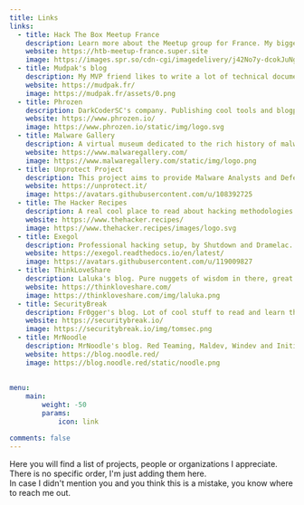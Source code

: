 ```yaml
---
title: Links
links:
  - title: Hack The Box Meetup France
    description: Learn more about the Meetup group for France. My biggest community project for nearly 4 years now. I make hackers meet each other in a friendly and safe place.
    website: https://htb-meetup-france.super.site
    image: https://images.spr.so/cdn-cgi/imagedelivery/j42No7y-dcokJuNgXeA0ig/f968aad3-648f-4926-89e4-a6dc6bdbdb3f/Meetups_logo_fr_(3)/w=640,quality=90,fit=scale-down
  - title: Mudpak's blog
    description: My MVP friend likes to write a lot of technical documentation, give it a read!
    website: https://mudpak.fr/
    image: https://mudpak.fr/assets/0.png
  - title: Phrozen
    description: DarkCoderSC's company. Publishing cool tools and blogposts!
    website: https://www.phrozen.io/
    image: https://www.phrozen.io/static/img/logo.svg
  - title: Malware Gallery
    description: A virtual museum dedicated to the rich history of malware. Made with love by DarkCoderSC.
    website: https://www.malwaregallery.com/
    image: https://www.malwaregallery.com/static/img/logo.png
  - title: Unprotect Project
    description: This project aims to provide Malware Analysts and Defenders with actionable insights and detection capabilities to shorten their response times. Made with love by Fr0gger and DarkCoderSC.
    website: https://unprotect.it/
    image: https://avatars.githubusercontent.com/u/108392725
  - title: The Hacker Recipes
    description: A real cool place to read about hacking methodologies and techniques. Quite exhaustive, great collaborative work initiated by Charlie Bromberg aka Shutdown 🐐🫶
    website: https://www.thehacker.recipes/
    image: https://www.thehacker.recipes/images/logo.svg
  - title: Exegol
    description: Professional hacking setup, by Shutdown and Dramelac.
    website: https://exegol.readthedocs.io/en/latest/
    image: https://avatars.githubusercontent.com/u/119009827
  - title: ThinkLoveShare
    description: Laluka's blog. Pure nuggets of wisdom in there, great guy. Excellent in skills and as a human.
    website: https://thinkloveshare.com/
    image: https://thinkloveshare.com/img/laluka.png 
  - title: SecurityBreak
    description: Fr0gger's blog. Lot of cool stuff to read and learn there. 
    website: https://securitybreak.io/
    image: https://securitybreak.io/img/tomsec.png
  - title: MrNoodle
    description: MrNoodle's blog. Red Teaming, Maldev, Windev and Initial Access stuff incoming.
    website: https://blog.noodle.red/
    image: https://blog.noodle.red/static/noodle.png
    
    
menu:
    main: 
        weight: -50
        params:
            icon: link

comments: false
---
```


Here you will find a list of projects, people or organizations I appreciate.  
There is no specific order, I'm just adding them here.  
In case I didn't mention you and you think this is a mistake, you know where to reach me out.
